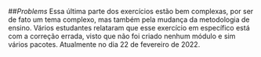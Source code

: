 ##*Problems* 
Essa última parte dos exercícios estão bem complexas, por ser de fato um tema complexo, mas também pela mudança da metodologia de ensino.
Vários estudantes relataram que esse exercício em específico está com a correção errada, visto que não foi criado nenhum módulo e sim vários pacotes.
Atualmente no dia 22 de fevereiro de 2022.